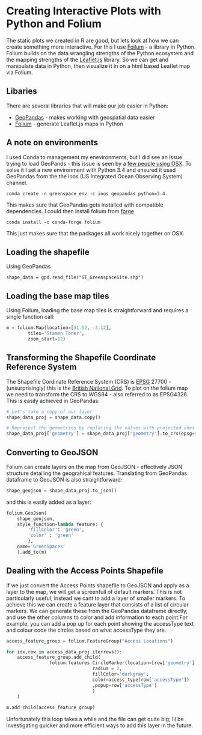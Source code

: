 # Creating Interactive Plots with Python and Folium

The static plots we created in R are good, but lets look at how we can create something more interactive. For this I use [Foilum](http://folium.readthedocs.io) - a library in Python. Folium builds on the data wrangling strengths of the Python ecosystem and the mapping strengths of the [Leaflet.js](http://leafletjs.com) library. So we can get and manipulate data in Python, then visualize it in on a html based Leaflet map via Folium.

## Libaries
There are several libraries that will make our job easier in Python:

* [GeoPandas](http://geopandas.org) - makes working with geospatial data easier
* [Folium](http://folium.readthedocs.io)  - generate Leaflet.js maps in Python

## A note on environments
I used Conda to management my enevironments, but I did see an issue trying to load GeoPands - this issue is seen by a [few people using OSX](https://github.com/ioos/conda-recipes/issues/623). To solve it I set a new environment with Python 3.4 and ensured it used GeoPandas from the the ioos (US Integrated Ocean Observing System) channel.

```conda create -n greenspace_env -c ioos geopandas python=3.4.```

This makes sure that GeoPandas gets installed with compatible dependencies. I could then install folium from [forge](https://conda-forge.org)

```conda install -c conda-forge folium```

This just makes sure that the packages all work nicely together on OSX.

## Loading the shapefile
Using GeoPandas 

```shape_data = gpd.read_file("ST_GreenspaceSite.shp")```

## Loading the base map tiles
Using Foilum, loading the base map tiles is straightforward and requires a single function call:

```Python
m = folium.Map(location=[51.52, -3.12],
        tiles='Stamen Toner',
        zoom_start=12)
```

## Transforming the Shapefile Coordinate Reference System
The Shapefile Cordinate Reference System (CRS) is [EPSG](http://www.epsg.org) 27700 -  (unsurprisingly) this is the [British National Grid](http://spatialreference.org/ref/epsg/27700/). To plot on the folium map we need to transform the CRS to WGS84 - also referred to as EPSG4326. This is easily achieved in GeoPandas:
```Python
# Let's take a copy of our layer
shape_data_proj = shape_data.copy()

# Reproject the geometries by replacing the values with projected ones
shape_data_proj['geometry'] = shape_data_proj['geometry'].to_crs(epsg=4326)
```

## Converting to GeoJSON
Folium can create layers on the map from GeoJSON - effectively JSON structure detailing the geograhical features. Translating from GeoPandas dataframe to GeoJSON is also straightforward:

```Python
shape_geojson = shape_data_proj.to_json()
```

and this is easily added as a layer:

```Python
folium.GeoJson(
    shape_geojson,
    style_function=lambda feature: {
        'fillColor': 'green',
        'color' : 'green'
        },
    name='GreenSpaces'
    ).add_to(m)
```

## Dealing with the Access Points Shapefile
If we just convert the Access Points shapefile to GeoJSON and apply as a layer to the map, we will get a screenfull of default markers. This is not particularly useful, instead we cant to add a layer of smaller markers. To achieve this we can create a feature layer that consists of a list of circular markers. We can generate these from the GeoPandas dataframe directly, and use the other columns to color and add information to each point.For example, you can add a pop up for each point showing the accessType text and colour code the circles based on what accessType they are.

```Python
access_feature_group = folium.FeatureGroup("Access Locations")

for idx,row in access_data_proj.iterrows():
    access_feature_group.add_child(
                folium.features.CircleMarker(location=[row['geometry'].y, row['geometry'].x],
                                radius = 2,
                                fillColor='darkgray',
                                color=access_type(row['accessType'])
                                ,popup=row['accessType']
                                )
    )
    
m.add_child(access_feature_group)
```

Unfortunately this loop takes a while and the file can get quite big; Ill be investigating quicker and more efficient ways to add this layer in the future.
